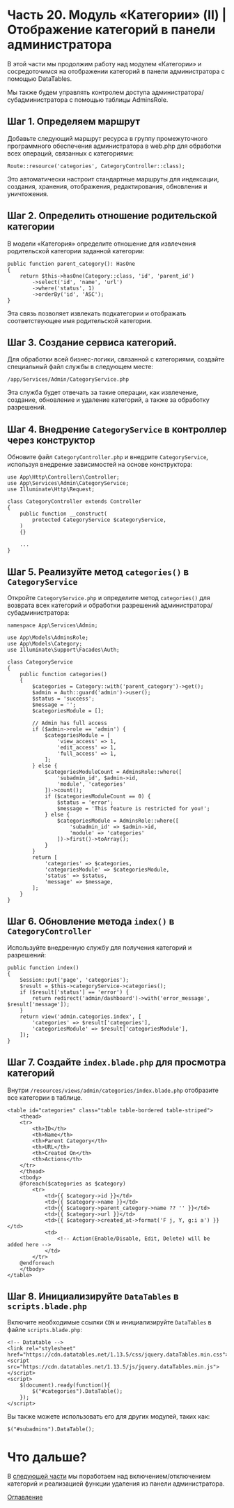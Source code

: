 # Часть 20. Модуль «Категории» (II) | Отображение категорий в панели администратора

В этой части мы продолжим работу над модулем «Категории» и сосредоточимся на отображении категорий в панели администратора с помощью DataTables.

Мы также будем управлять контролем доступа администратора/субадминистратора с помощью таблицы AdminsRole.

## Шаг 1. Определяем маршрут

Добавьте следующий маршрут ресурса в группу промежуточного программного обеспечения администратора в web.php для обработки всех операций, связанных с категориями:
```
Route::resource('categories', CategoryController::class);
```
Это автоматически настроит стандартные маршруты для индексации, создания, хранения, отображения, редактирования, обновления и уничтожения.
## Шаг 2. Определить отношение родительской категории
В модели «Категория» определите отношение для извлечения родительской категории заданной категории:
```
public function parent_category(): HasOne
{
    return $this->hasOne(Category::class, 'id', 'parent_id')
        ->select('id', 'name', 'url')
        ->where('status', 1)
        ->orderBy('id', 'ASC');
}
```
Эта связь позволяет извлекать подкатегории и отображать соответствующее имя родительской категории.

## Шаг 3. Создание сервиса категорий.

Для обработки всей бизнес-логики, связанной с категориями, создайте специальный файл службы в следующем месте:
```
/app/Services/Admin/CategoryService.php
```
Эта служба будет отвечать за такие операции, как извлечение, создание, обновление и удаление категорий, а также за обработку разрешений.

## Шаг 4. Внедрение ```CategoryService``` в контроллер через конструктор

Обновите файл ```CategoryController.php``` и внедрите ```CategoryService```, используя внедрение зависимостей на основе конструктора:
```
use App\Http\Controllers\Controller;
use App\Services\Admin\CategoryService;
use Illuminate\Http\Request;

class CategoryController extends Controller
{
    public function __construct(
        protected CategoryService $categoryService,
    )
    {}

    ...
}
```
## Шаг 5. Реализуйте метод ```categories()``` в ```CategoryService```
Откройте ```CategoryService.php``` и определите метод ```categories()``` для возврата всех категорий и обработки разрешений администратора/субадминистратора:
```
namespace App\Services\Admin;

use App\Models\AdminsRole;
use App\Models\Category;
use Illuminate\Support\Facades\Auth;

class CategoryService
{
    public function categories()
    {
        $categories = Category::with('parent_category')->get();
        $admin = Auth::guard('admin')->user();
        $status = 'success';
        $message = '';
        $categoriesModule = [];

        // Admin has full access
        if ($admin->role == 'admin') {
            $categoriesModule = [
                'view_access' => 1,
                'edit_access' => 1,
                'full_access' => 1,
            ];
        } else {
            $categoriesModuleCount = AdminsRole::where([
                'subadmin_id', $admin->id,
                'module', 'categories'
            ])->count();
            if ($categoriesModuleCount == 0) {
                $status = 'error';
                $message = 'This feature is restricted for you!';
            } else {
                $categoriesModule = AdminsRole::where([
                    'subadmin_id' => $admin->id,
                    'module' => 'categories'
                ])->first()->toArray();
            }
        }
        return [
            'categories' => $categories,
            'categoriesModule' => $categoriesModule,
            'status' => $status,
            'message' => $message,
        ];
    }
}
```
## Шаг 6. Обновление метода ```index()``` в ```CategoryController```
Используйте внедренную службу для получения категорий и разрешений:
```
public function index()
{
    Session::put('page', 'categories');
    $result = $this->categoryService->categories();
    if ($result['status'] == 'error') {
        return redirect('admin/dashboard')->with('error_message', $result['message']);
    }
    return view('admin.categories.index', [
        'categories' => $result['categories'],
        'categoriesModule' => $result['categoriesModule'],
    ]);
}
```
## Шаг 7. Создайте ```index.blade.php``` для просмотра категорий

Внутри ```/resources/views/admin/categories/index.blade.php``` отобразите все категории в таблице.
```
<table id="categories" class="table table-bordered table-striped">
    <thead>
    <tr>
        <th>ID</th>
        <th>Name</th>
        <th>Parent Category</th>
        <th>URL</th>
        <th>Created On</th>
        <th>Actions</th>
    </tr>
    </thead>
    <tbody>
    @foreach($categories as $category)
        <tr>
            <td>{{ $category->id }}</td>
            <td>{{ $category->name }}</td>
            <td>{{ $category->parent_category->name ?? '' }}</td>
            <td>{{ $category->url }}</td>
            <td>{{ $category->created_at->format('F j, Y, g:i a') }}</td>
            <td>
                <!-- Action(Enable/Disable, Edit, Delete) will be added here -->
            </td>
        </tr>
    @endforeach
    </tbody>
</table>
```
## Шаг 8. Инициализируйте ```DataTables``` в ```scripts.blade.php```

Включите необходимые ссылки ```CDN``` и инициализируйте ```DataTables``` в файле ```scripts.blade.php```:
```
<!-- Datatable -->
<link rel="stylesheet" href="https://cdn.datatables.net/1.13.5/css/jquery.dataTables.min.css">
<script src="https://cdn.datatables.net/1.13.5/js/jquery.dataTables.min.js"></script>
<script>
    $(document).ready(function(){
        $("#categories").DataTable();
    });
</script>
```
Вы также можете использовать его для других модулей, таких как:
```
$("#subadmins").DataTable();
```
# Что дальше?

В [следующей части](21.md) мы поработаем над включением/отключением категорий и реализацией функции удаления из панели администратора.

[Оглавление](../README.md)
